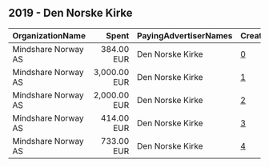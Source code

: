 ## 2019 - Den Norske Kirke 
|OrganizationName|Spent|PayingAdvertiserNames|CreativeUrls|Impressions|Genders|AgeBrackets|CountryCodes|BillingAddresses|CandidateBallotInformation|
|:---|---:|:---|:---|---:|:---|:---|:---|:---|:---|
|Mindshare Norway AS|384.00 EUR|Den Norske Kirke|[0](https://www.snap.com/political-ads/asset/7a796db26b7966ce8241f4ff81115cdf778d0699e25372f97f9038ae82e9a5b9?mediaType=mp4)|264,676||15-30|norway|"Kongens gate 6,Oslo,0153,NO"||
|Mindshare Norway AS|3,000.00 EUR|Den Norske Kirke|[1](https://www.snap.com/political-ads/asset/d1ac2f3540c088e0fecf11d9f096f2a9db8fb8b2bae14ade954bbd00838b8a1c?mediaType=png)|1,904,856||18+|norway|"Kongens gate 6,Oslo,0153,NO"||
|Mindshare Norway AS|2,000.00 EUR|Den Norske Kirke|[2](https://www.snap.com/political-ads/asset/effd9efa82477013b021900712a38206fa5014113414214c812bfaaddf3c10f6?mediaType=png)|1,589,179||14-17|norway|"Kongens gate 6,Oslo,0153,NO"||
|Mindshare Norway AS|414.00 EUR|Den Norske Kirke|[3](https://www.snap.com/political-ads/asset/9d855132b650876ab2d8d8dffd3eba4e0f7ca4b73895ac44c6f1cd96fbe10b91?mediaType=mp4)|240,651||15-30|norway|"Kongens gate 6,Oslo,0153,NO"||
|Mindshare Norway AS|733.00 EUR|Den Norske Kirke|[4](https://www.snap.com/political-ads/asset/486797875f20b6204c834719268ad3f44b6dcd42ba895854f2cb5b0fefb7348f?mediaType=mp4)|444,294||15-30|norway|"Kongens gate 6,Oslo,0153,NO"||
